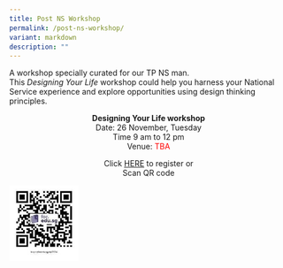 ```yaml
---
title: Post NS Workshop
permalink: /post-ns-workshop/
variant: markdown
description: ""
---
```

<p>A workshop specially curated for our TP NS man.
<br>This <em>Designing Your Life</em> workshop could help you harness your National
Service experience and explore opportunities using design thinking principles.</p>
<p class="center-text"><strong>Designing Your Life workshop</strong>
<br>Date: 26 November, Tuesday
<br>Time 9 am to 12 pm
	<br>Venue: <span style="color:red;">TBA</span></p>
<p class="center-text">Click <a href="https://form.gov.sg/66a3104840b15fac84cc9134" rel="noopener noreferrer nofollow" target="_blank"><u>HERE</u></a> to
register or
<br>Scan QR code</p>
<div class="isomer-image-wrapper">
<img style="width: 25%;" height="auto" width="100%" alt="" src="/images/2024/post_ns_workshopp_QR.jpg">
</div>

<style>
	.center-text {
	text-align:center;
	}
	.col.is-8.is-offset-2.print-content{
	width:75%;
	}
.col.is-1.has-float-btns.is-position-relative.is-hidden-touch
	{
	display:none;
	}
	</style>